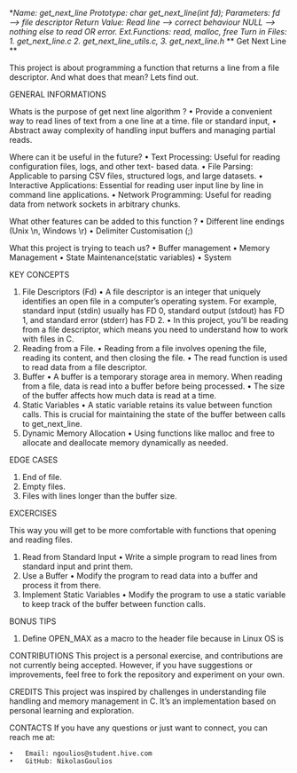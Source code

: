 **Name: 			get_next_line
Prototype:		char *get_next_line(int fd);
Parameters:		fd —> file descriptor
Return Value: 	Read line —> correct behaviour
				NULL —> nothing else to read OR error.
Ext.Functions: 	read, malloc, free
Turn in Files: 	1. get_next_line.c
				2. get_next_line_utils.c,
				3. get_next_line.h**
** Get Next Line **

This project is about programming a function that returns a line from a file
descriptor. And what does that mean? Lets find out.

GENERAL INFORMATIONS

Whats is the purpose of get next line algorithm ?
	• Provide a convenient way to read lines of text from a one line at a time.
		file or standard input, 
	• Abstract away complexity of handling input buffers and managing partial reads.

Where can it be useful in the future?
	• Text Processing: Useful for reading configuration files, logs, and other text- based data.
	• File Parsing: Applicable to parsing CSV files, structured logs, and large datasets.
	• Interactive Applications: Essential for reading user input line by line in command line applications.
	• Network Programming: Useful for reading data from network sockets in arbitrary chunks.

What other features can be added to this function ?
	• Different line endings (Unix \n, Windows \r\)
	• Delimiter Customisation (;)

What this project is trying to teach us?
	• Buffer management
	• Memory Management
	• State Maintenance(static variables)
	• System
  
KEY CONCEPTS

1. File Descriptors (Fd)
   • A file descriptor is an integer that uniquely identifies an open file in a
		computer’s operating system. For example, standard input (stdin) usually has FD 0,
		standard output (stdout) has FD 1, and standard error (stderr) has FD 2.
   • In this project, you’ll be reading from a file descriptor, which means you need
		to understand how to work with files in C.
2. Reading from a File.
   • Reading from a file involves opening the file, reading its content, and then
		closing the file.
   • The read function is used to read data from a file descriptor.
3. Buffer
   • A buffer is a temporary storage area in memory. When reading from a file, data
		is read into a buffer before being processed.
   • The size of the buffer affects how much data is read at a time.
4. Static Variables
   • A static variable retains its value between function calls. This is
		crucial for maintaining the state of the buffer between calls to get_next_line.
5. Dynamic Memory Allocation
   • Using functions like malloc and free to allocate and deallocate memory
		dynamically as needed.
                                                 
   
EDGE CASES

1. End of file.
2. Empty files.
3. Files with lines longer than the buffer size.

EXCERCISES

This way you will get to be more comfortable with functions that opening and reading files.
1. Read from Standard Input
	• Write a simple program to read lines from standard input and print them.
2. Use a Buffer
	• Modify the program to read data into a buffer and process it from there.
3. Implement Static Variables
	• Modify the program to use a static variable to keep track of the buffer
 		between function calls.

BONUS TIPS 

 1. Define OPEN_MAX as a macro to the header file because in Linux OS is 


CONTRIBUTIONS
This project is a personal exercise, and contributions are not currently being accepted. However, if you have suggestions or improvements, feel free to fork the repository and experiment on your own.

CREDITS
This project was inspired by challenges in understanding file handling and memory management in C. It’s an implementation based on personal learning and exploration.

CONTACTS
If you have any questions or just want to connect, you can reach me at:

	•	Email: ngoulios@student.hive.com
	•	GitHub: NikolasGoulios
     
                               